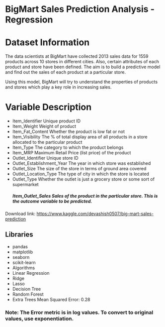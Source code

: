 # BigMart Sales Prediction Analysis - Regression


# Dataset Information
The data scientists at BigMart have collected 2013 sales data for 1559 products across 10 stores in different cities. Also, certain attributes of each product and store have been defined. The aim is to build a predictive model and find out the sales of each product at a particular store.

Using this model, BigMart will try to understand the properties of products and stores which play a key role in increasing sales.

# Variable	Description
- Item_Identifier	Unique product ID
- Item_Weight	Weight of product
- Item_Fat_Content	Whether the product is low fat or not
- Item_Visibility	The % of total display area of all products in a store allocated to the particular product
- Item_Type	The category to which the product belongs
- Item_MRP	Maximum Retail Price (list price) of the product
- Outlet_Identifier	Unique store ID
- Outlet_Establishment_Year	The year in which store was established
- Outlet_Size	The size of the store in terms of ground area covered
- Outlet_Location_Type	The type of city in which the store is located
- Outlet_Type	Whether the outlet is just a grocery store or some sort of supermarket
  ##### Item_Outlet_Sales	Sales of the product in the particular store. This is the outcome variable to be predicted.

Download link: https://www.kaggle.com/devashish0507/big-mart-sales-prediction

## Libraries
- pandas
- matplotlib
- seaborn
- scikit-learn
- Algorithms
- Linear Regression
- Ridge
- Lasso
- Decision Tree
- Random Forest
- Extra Trees
Mean Squared Error: 0.28

### Note: The Error metric is in log values. To convert to original values, use exponentiation.
